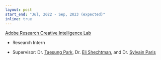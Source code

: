 ```yaml
---
layout: post
start_end: "Jul, 2022 - Sep, 2023 (expected)"
inline: true
---
```


[Adobe Research Creative Intelligence Lab](https://research.adobe.com/)
* Research Intern
- Supervisor: Dr. [Taesung Park](https://taesung.me/), Dr. [Eli Shechtman](https://research.adobe.com/person/eli-shechtman/), and Dr. [Sylvain Paris](https://research.adobe.com/person/sylvain-paris/)